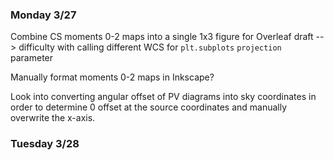### Monday 3/27

Combine CS moments 0-2 maps into a single 1x3 figure for Overleaf draft --> difficulty with calling different WCS for `plt.subplots` `projection` parameter

Manually format moments 0-2 maps in Inkscape? 

Look into converting angular offset of PV diagrams into sky coordinates in order to determine 0 offset at the source coordinates and manually overwrite the x-axis.

### Tuesday 3/28 

